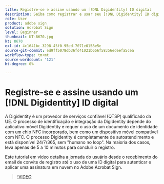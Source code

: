 ```yaml
---
title: Registre-se e assine usando um [!DNL Digidentity] ID digital
description: Saiba como registrar e usar seu [!DNL Digidentity] ID digital com o Acrobat Sign
role: User
product: adobe sign
solution: Acrobat Sign
level: Beginner
thumbnail: KT-8670.jpg
kt: 8670
exl-id: 4c1641bc-3298-45f0-95ed-7071e6158e5e
source-git-commit: ed9ff5078db36fd41021b656f58356edeefa5cea
workflow-type: tm+mt
source-wordcount: '121'
ht-degree: 0%

---
```


# Registre-se e assine usando um [!DNL Digidentity] ID digital

A Digidentity é um provedor de serviços confiável (QTSP) qualificado da UE. O processo de identificação e integração da Digidentity depende do aplicativo móvel Digidentity e requer o uso de um documento de identidade com um chip NFC incorporado, bem como um dispositivo móvel compatível com NFC. O processo Digidentity é completamente de autoatendimento e está disponível 24/7/365, sem &quot;humano no loop&quot;. Na maioria dos casos, leva apenas de 5 a 10 minutos para concluir o registro.

Este tutorial em vídeo detalha a jornada do usuário desde o recebimento do email de convite de registro até o uso de uma ID digital para autenticar e aplicar uma assinatura em nuvem no Adobe Acrobat Sign.

>[!VIDEO](https://video.tv.adobe.com/v/336991?hidetitle=true)

